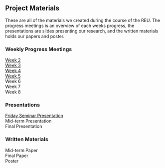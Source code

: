 ## Project Materials

These are all of the materials we created during the course of the REU. The progress meetings is an overview of each weeks progress, the presentations are slides presenting our research, and the written materials holds our papers and poster.

### Weekly Progress Meetings

[Week 2](/progress-meetings/Week2.md)\
[Week 3](/progress-meetings/Week3.md)\
[Week 4](/progress-meetings/Week4.md)\
[Week 5](/progress-meetings/Week5.md)\
Week 6\
Week 7\
Week 8

### Presentations
[Friday Seminar Presentation](https://docs.google.com/presentation/d/1KbjP7y5YD01b_-mqpuHud6Zko5ZsL4j2IQoNp3FVQ-k/edit?usp=sharing)\
Mid-term Presentation\
Final Presentation

### Written Materials
Mid-term Paper\
Final Paper\
Poster
